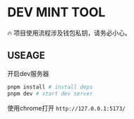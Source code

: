 # DEV MINT TOOL

🔥 项目使用流程涉及钱包私钥，请务必小心。

## USEAGE

开启dev服务器

```bash
pnpm install # install deps
pnpm dev # start dev server
```

使用chrome打开 `http://127.0.0.1:5173/`
